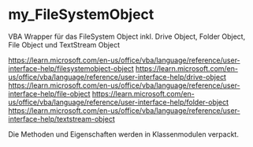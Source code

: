 # my_FileSystemObject
VBA Wrapper für das FileSystem Object inkl. Drive Object, Folder Object, File Object und TextStream Object

https://learn.microsoft.com/en-us/office/vba/language/reference/user-interface-help/filesystemobject-object
https://learn.microsoft.com/en-us/office/vba/language/reference/user-interface-help/drive-object
https://learn.microsoft.com/en-us/office/vba/language/reference/user-interface-help/file-object
https://learn.microsoft.com/en-us/office/vba/language/reference/user-interface-help/folder-object
https://learn.microsoft.com/en-us/office/vba/language/reference/user-interface-help/textstream-object

Die Methoden und Eigenschaften werden in Klassenmodulen verpackt.

